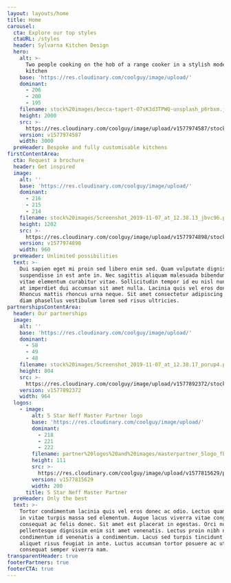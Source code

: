 ```yaml
---
layout: layouts/home
title: Home
carousel:
  cta: Explore our top styles
  ctaURL: /styles
  header: Sylvarna Kitchen Design
  hero:
    alt: >-
      Two people cooking on the hob of a range cooker in a stylish modern
      kitchen
    base: 'https://res.cloudinary.com/coolguy/image/upload/'
    dominant:
      - 206
      - 200
      - 195
    filename: stock%20images/becca-tapert-O7sK3d3TPWQ-unsplash_p6rbxm.jpg
    height: 2000
    src: >-
      https://res.cloudinary.com/coolguy/image/upload/v1577974587/stock%20images/becca-tapert-O7sK3d3TPWQ-unsplash_p6rbxm.jpg
    version: v1577974587
    width: 3000
  preHeader: Bespoke and fully customisable kitchens
firstContentArea:
  cta: Request a brochure
  header: Get inspired
  image:
    alt: ''
    base: 'https://res.cloudinary.com/coolguy/image/upload/'
    dominant:
      - 216
      - 215
      - 214
    filename: stock%20images/Screenshot_2019-11-07_at_12.38.13_jbvc96.png
    height: 1202
    src: >-
      https://res.cloudinary.com/coolguy/image/upload/v1577974898/stock%20images/Screenshot_2019-11-07_at_12.38.13_jbvc96.png
    version: v1577974898
    width: 960
  preHeader: Unlimited possibilities
  text: >-
    Dui sapien eget mi proin sed libero enim sed. Quam vulputate dignissim
    suspendisse in est ante in. Nec sagittis aliquam malesuada bibendum arcu
    vitae elementum curabitur vitae. Sollicitudin tempor id eu nisl nunc. Elit
    at imperdiet dui accumsan sit amet nulla. Lacinia quis vel eros donec.
    Rhoncus mattis rhoncus urna neque. Sit amet consectetur adipiscing elit. Non
    diam phasellus vestibulum lorem sed risus ultricies.
partnershipsContentArea:
  header: Our partnerships
  image:
    alt: ''
    base: 'https://res.cloudinary.com/coolguy/image/upload/'
    dominant:
      - 58
      - 49
      - 48
    filename: stock%20images/Screenshot_2019-11-07_at_12.38.17_porup4.png
    height: 804
    src: >-
      https://res.cloudinary.com/coolguy/image/upload/v1577892372/stock%20images/Screenshot_2019-11-07_at_12.38.17_porup4.png
    version: v1577892372
    width: 964
  logos:
    - image:
        alt: 5 Star Neff Master Partner logo
        base: 'https://res.cloudinary.com/coolguy/image/upload/'
        dominant:
          - 218
          - 221
          - 222
        filename: partner%20logos%20and%20images/masterpartner_5logo_fbmkwe.png
        height: 111
        src: >-
          https://res.cloudinary.com/coolguy/image/upload/v1577815629/partner%20logos%20and%20images/masterpartner_5logo_fbmkwe.png
        version: v1577815629
        width: 200
      title: 5 Star Neff Master Partner
  preHeader: Only the best
  text: >-
    Tortor condimentum lacinia quis vel eros donec ac odio. Lectus quam id leo
    in vitae turpis massa sed elementum. Augue lacus viverra vitae congue eu
    consequat ac felis donec. Sit amet est placerat in egestas. Orci nulla
    pellentesque dignissim enim sit amet venenatis. Lectus proin nibh nisl
    condimentum id venenatis a condimentum. Lacus sed turpis tincidunt id
    aliquet risus feugiat in ante. Luctus accumsan tortor posuere ac ut
    consequat semper viverra nam.
transparentHeader: true
footerPartners: true
footerCTA: true
---
```


